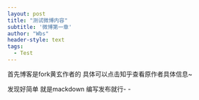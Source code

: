 ```yaml
---
layout: post
title: "测试微博内容"
subtitle: '微博第一章'
author: "Wbs"
header-style: text
tags:
  - Test
---
```


首先博客是fork黄玄作者的 具体可以点击知乎查看原作者具体信息~

发现好简单 就是mackdown 编写发布就行- -

<!-- ### References

- [Open file in iTerm vim for MacOS Sierra](https://gist.github.com/charlietran/43639b0f4e0a01c7c20df8f1929b76f2)
- [Open file in Terminal Vim on OSX](https://bl.ocks.org/napcs/2d8376e941133ccfad63e33bf1b1b60c) -->
